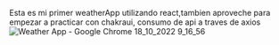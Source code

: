 Esta es mi primer weatherApp utilizando react,tambien aproveche para empezar a practicar con chakraui, consumo de
api a traves de axios 
![Weather App - Google Chrome 18_10_2022 9_16_56](https://user-images.githubusercontent.com/83377576/196427145-0b6bc248-8f4d-4f99-93e8-b175dbd3d30c.png)
